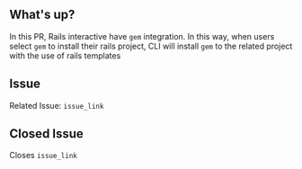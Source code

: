 ## What's up?

In this PR, Rails interactive have `gem` integration. In this way, when users select `gem` to install their rails project, CLI will install `gem` to the related project with the use of rails templates

## Issue
Related Issue: `issue_link`

## Closed Issue
Closes `issue_link`